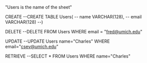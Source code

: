 "Users is the name of the sheet"

CREATE
--CREATE TABLE Users(
--	name VARCHAR(128),
--	email VARCHAR(128)
--)

DELETE
--DELETE FROM Users WHERE email = "fred@umich.edu"

UPDATE
--UPDATE Users name="Charles" WHERE email="csev@umich.edu"

RETRIEVE
--SELECT * FROM Users WHERE name="Charles"
